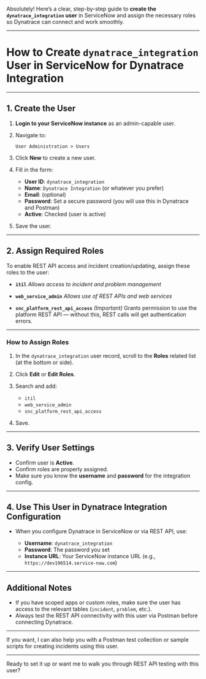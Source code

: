 Absolutely! Here’s a clear, step-by-step guide to **create the `dynatrace_integration` user** in ServiceNow and assign the necessary roles so Dynatrace can connect and work smoothly.

---

# How to Create `dynatrace_integration` User in ServiceNow for Dynatrace Integration

---

## 1. Create the User

1. **Login to your ServiceNow instance** as an admin-capable user.

2. Navigate to:

   ```
   User Administration > Users
   ```

3. Click **New** to create a new user.

4. Fill in the form:

   * **User ID**: `dynatrace_integration`
   * **Name**: `Dynatrace Integration` (or whatever you prefer)
   * **Email**: (optional)
   * **Password**: Set a secure password (you will use this in Dynatrace and Postman)
   * **Active**: Checked (user is active)

5. Save the user.

---

## 2. Assign Required Roles

To enable REST API access and incident creation/updating, assign these roles to the user:

* **`itil`**
  *Allows access to incident and problem management*

* **`web_service_admin`**
  *Allows use of REST APIs and web services*

* **`snc_platform_rest_api_access`**
  *(Important)* Grants permission to use the platform REST API — without this, REST calls will get authentication errors.

---

### How to Assign Roles

1. In the `dynatrace_integration` user record, scroll to the **Roles** related list (at the bottom or side).

2. Click **Edit** or **Edit Roles**.

3. Search and add:

   * `itil`
   * `web_service_admin`
   * `snc_platform_rest_api_access`

4. Save.

---

## 3. Verify User Settings

* Confirm user is **Active**.
* Confirm roles are properly assigned.
* Make sure you know the **username** and **password** for the integration config.

---

## 4. Use This User in Dynatrace Integration Configuration

* When you configure Dynatrace in ServiceNow or via REST API, use:

  * **Username**: `dynatrace_integration`
  * **Password**: The password you set
  * **Instance URL**: Your ServiceNow instance URL (e.g., `https://dev196514.service-now.com`)

---

## Additional Notes

* If you have scoped apps or custom roles, make sure the user has access to the relevant tables (`incident`, `problem`, etc.).
* Always test the REST API connectivity with this user via Postman before connecting Dynatrace.

---

If you want, I can also help you with a Postman test collection or sample scripts for creating incidents using this user.

---

Ready to set it up or want me to walk you through REST API testing with this user?
